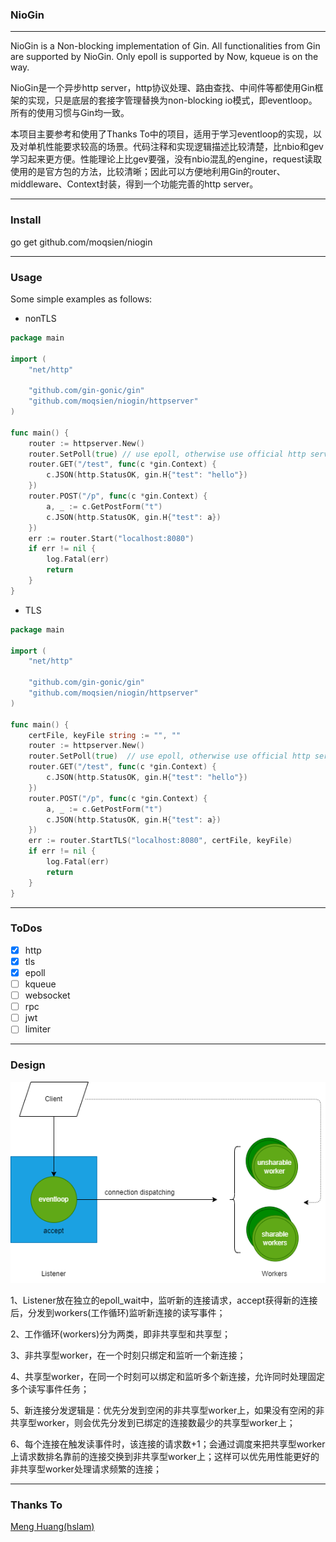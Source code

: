 ### NioGin

--------------

NioGin is a Non-blocking implementation of Gin.
All functionalities from Gin are supported by NioGin.
Only epoll is supported by Now, kqueue is on the way.

NioGin是一个异步http server，http协议处理、路由查找、中间件等都使用Gin框架的实现，只是底层的套接字管理替换为non-blocking io模式，即eventloop。所有的使用习惯与Gin均一致。

本项目主要参考和使用了Thanks To中的项目，适用于学习eventloop的实现，以及对单机性能要求较高的场景。代码注释和实现逻辑描述比较清楚，比nbio和gev学习起来更方便。性能理论上比gev要强，没有nbio混乱的engine，request读取使用的是官方包的方法，比较清晰；因此可以方便地利用Gin的router、middleware、Context封装，得到一个功能完善的http server。

--------------

### Install

go get github.com/moqsien/niogin

--------------

### Usage
Some simple examples as follows:
- nonTLS
```go
package main

import (
	"net/http"

	"github.com/gin-gonic/gin"
	"github.com/moqsien/niogin/httpserver"
)

func main() {
	router := httpserver.New()
	router.SetPoll(true) // use epoll, otherwise use official http server
	router.GET("/test", func(c *gin.Context) {
		c.JSON(http.StatusOK, gin.H{"test": "hello"})
	})
	router.POST("/p", func(c *gin.Context) {
		a, _ := c.GetPostForm("t")
		c.JSON(http.StatusOK, gin.H{"test": a})
	})
	err := router.Start("localhost:8080")
    if err != nil {
		log.Fatal(err)
		return
	}
}
```

- TLS
```go
package main

import (
	"net/http"

	"github.com/gin-gonic/gin"
	"github.com/moqsien/niogin/httpserver"
)

func main() {
    certFile, keyFile string := "", ""
	router := httpserver.New()
	router.SetPoll(true)  // use epoll, otherwise use official http server which is similar to Gin.
	router.GET("/test", func(c *gin.Context) {
		c.JSON(http.StatusOK, gin.H{"test": "hello"})
	})
	router.POST("/p", func(c *gin.Context) {
		a, _ := c.GetPostForm("t")
		c.JSON(http.StatusOK, gin.H{"test": a})
	})
	err := router.StartTLS("localhost:8080", certFile, keyFile)
    if err != nil {
		log.Fatal(err)
		return
	}
}
```
--------------

### ToDos
- [x] http
- [x] tls 
- [x] epoll
- [ ] kqueue
- [ ] websocket
- [ ] rpc
- [ ] jwt
- [ ] limiter

--------------

### Design

![eventloop](https://github.com/moqsien/niogin/blob/main/docs/design.png)

1、Listener放在独立的epoll_wait中，监听新的连接请求，accept获得新的连接后，分发到workers(工作循环)监听新连接的读写事件；

2、工作循环(workers)分为两类，即非共享型和共享型；

3、非共享型worker，在一个时刻只绑定和监听一个新连接；

4、共享型worker，在同一个时刻可以绑定和监听多个新连接，允许同时处理固定多个读写事件任务；

5、新连接分发逻辑是：优先分发到空闲的非共享型worker上，如果没有空闲的非共享型worker，则会优先分发到已绑定的连接数最少的共享型worker上；

6、每个连接在触发读事件时，该连接的请求数+1；会通过调度来把共享型worker上请求数排名靠前的连接交换到非共享型worker上；这样可以优先用性能更好的非共享型worker处理请求频繁的连接；

--------------

### Thanks To
[Meng Huang(hslam)](https://github.com/hslam/netpoll)
